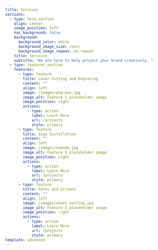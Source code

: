 ```yaml
---
title: Services
sections:
  - type: hero_section
    align: center
    image_position: left
    has_background: false
    background:
      background_color: white
      background_image_size: cover
      background_image_repeat: no-repeat
    title: Services
    subtitle: "We are here to help project your brand creatively. "
  - type: features_section
    features:
      - type: feature
        title: Laser Cutting and Engraving
        content: ""
        align: left
        image: /images/eng-box.jpg
        image_alt: Feature 1 placeholder image
        image_position: right
        actions:
          - type: action
            label: Learn More
            url: /projects
            style: primary
      - type: feature
        title: Sign Installation
        content: ""
        align: left
        image: /images/namuda.jpg
        image_alt: Feature 3 placeholder image
        image_position: right
        actions:
          - type: action
            label: Learn More
            url: /projects
            style: primary
      - type: feature
        title: Gates and Screens
        content: ""
        align: left
        image: /images/steel-cutting.jpg
        image_alt: Feature 2 placeholder image
        image_position: right
        actions:
          - type: action
            label: Learn More
            url: /projects
            style: primary
template: advanced
---
```

